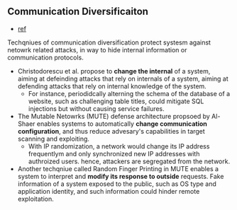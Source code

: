 ## Communication Diversificaiton

- [ref](http://dl.acm.org/citation.cfm?id=2663486)

Techqniues of communication diversification protect systesm against netowrk related attacks, in way to hide internal information or communication protocols.
- Christodorescu et al. propose to **change the internal** of a system, aiming at defeinding attacks that rely on internals of a system, aiming at defending attacks that rely on internal knowledge of the system.
  - For instance, periodidcally alterning the schema of the database of a website, such as challenging table titles, could mitigate SQL injections but without causing service failures.
- The Mutable Netowrks (MUTE) defense architecture propsoed by Al-Shaer enables systems to automatically **change communication configuration**, and thus reduce advesary's capabilities in target scanning and exploiting. 
  - With IP randomization, a network would change its IP address frequentlym and only synchronized new IP addresses with authroized users. hence, attackers are segregated from the network. 
- Another techqniue called Random Finger Printing in MUTE enables a system to interpret and **modify its response to outside** requests. Fake information of a system exposed to the public, such as OS type and application identity, and such information could hinder remote exploitation.
